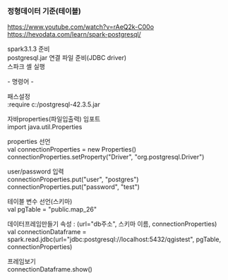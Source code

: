 ### 정형데이터 기준(테이블)

https://www.youtube.com/watch?v=rAeQ2k-C00o<br> 
https://hevodata.com/learn/spark-postgresql/

spark3.1.3 준비<br>
postgresql.jar 연결 파일 준비(JDBC driver)<br> 
스파크 셸 실행<br>

&#45; 명령어 - 

패스설정<br>
:require c:/postgresql-42.3.5.jar
 
자바properties(파일입출력) 임포트<br> 
import java.util.Properties

properties 선언<br>
val connectionProperties = new Properties()<br>
connectionProperties.setProperty("Driver", "org.postgresql.Driver") 

user/password 입력<br> 
connectionProperties.put("user", "postgres")<br>
connectionProperties.put("password", "test")

테이블 변수 선언(스키마)<br>
val pgTable = "public.map_26"

데이터프레임만들기   속성 : (url="db주소", 스키마 이름, connectionProperties)<br>
val connectionDataframe = spark.read.jdbc(url="jdbc:postgresql://localhost:5432/qgistest", pgTable, connectionProperties)

프레임보기<br>
connectionDataframe.show()

